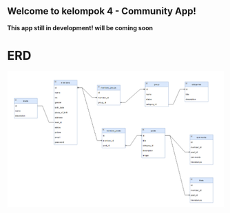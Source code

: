 ## Welcome to kelompok 4 - Community App!

**This app still in development! will be coming soon**

# ERD

![ERD Diagram](assets/img/erd.png)
